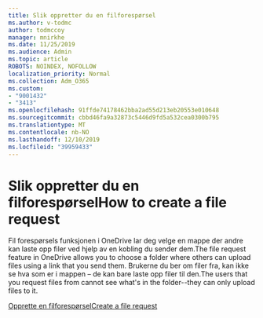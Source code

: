 ```yaml
---
title: Slik oppretter du en filforespørsel
ms.author: v-todmc
author: todmccoy
manager: mnirkhe
ms.date: 11/25/2019
ms.audience: Admin
ms.topic: article
ROBOTS: NOINDEX, NOFOLLOW
localization_priority: Normal
ms.collection: Adm_O365
ms.custom:
- "9001432"
- "3413"
ms.openlocfilehash: 91ffde74178462bba2ad55d213eb20553e010648
ms.sourcegitcommit: cbbd46fa9a32873c5446d9fd5a532cea0300b795
ms.translationtype: MT
ms.contentlocale: nb-NO
ms.lasthandoff: 12/10/2019
ms.locfileid: "39959433"
---
```

# <a name="how-to-create-a-file-request"></a><span data-ttu-id="64d16-102">Slik oppretter du en filforespørsel</span><span class="sxs-lookup"><span data-stu-id="64d16-102">How to create a file request</span></span>

<span data-ttu-id="64d16-103">Fil forespørsels funksjonen i OneDrive lar deg velge en mappe der andre kan laste opp filer ved hjelp av en kobling du sender dem.</span><span class="sxs-lookup"><span data-stu-id="64d16-103">The file request feature in OneDrive allows you to choose a folder where others can upload files using a link that you send them.</span></span> <span data-ttu-id="64d16-104">Brukerne du ber om filer fra, kan ikke se hva som er i mappen – de kan bare laste opp filer til den.</span><span class="sxs-lookup"><span data-stu-id="64d16-104">The users that you request files from cannot see what's in the folder--they can only upload files to it.</span></span>

[<span data-ttu-id="64d16-105">Opprette en filforespørsel</span><span class="sxs-lookup"><span data-stu-id="64d16-105">Create a file request</span></span>](https://support.office.com/article/create-a-file-request-f54aa7f8-2589-4421-b351-d415fc3b83af)